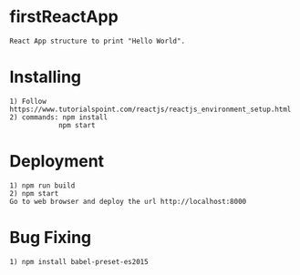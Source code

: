 # firstReactApp
 
    React App structure to print "Hello World".


# Installing

    1) Follow https://www.tutorialspoint.com/reactjs/reactjs_environment_setup.html 
    2) commands: npm install 
                npm start

# Deployment

    1) npm run build
    2) npm start
    Go to web browser and deploy the url http://localhost:8000

# Bug Fixing

    1) npm install babel-preset-es2015




